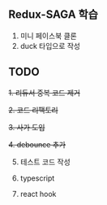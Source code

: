 ## Redux-SAGA 학습

1. 미니 페이스북 클론
2. duck 타입으로 작성

## TODO

~~1. 리듀서 중복 코드 제거~~

~~2. 코드 리팩토리~~

~~3. 사가 도입~~

~~4. debounce 추가~~

5. 테스트 코드 작성

6. typescript

7. react hook

